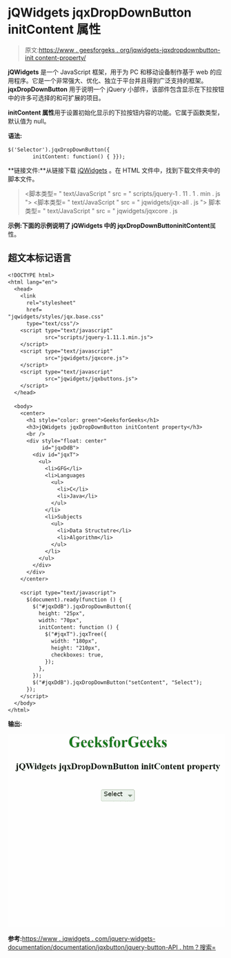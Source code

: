 # jQWidgets jqxDropDownButton initContent 属性

> 原文:[https://www . geesforgeks . org/jqwidgets-jqxdropdownbutton-init content-property/](https://www.geeksforgeeks.org/jqwidgets-jqxdropdownbutton-initcontent-property/)

**jQWidgets** 是一个 JavaScript 框架，用于为 PC 和移动设备制作基于 web 的应用程序。它是一个非常强大、优化、独立于平台并且得到广泛支持的框架。 **jqxDropDownButton** 用于说明一个 jQuery 小部件，该部件包含显示在下拉按钮中的许多可选择的和可扩展的项目。

**initContent 属性**用于设置初始化显示的下拉按钮内容的功能。它属于函数类型，默认值为 null。

**语法:**

```
$('Selector').jqxDropDownButton({ 
        initContent: function() { }}); 
```

**链接文件:**从链接下载 [jQWidgets](https://www.jqwidgets.com/download/) 。在 HTML 文件中，找到下载文件夹中的脚本文件。

> <link rel="”stylesheet”" href="”jqwidgets/styles/jqx.base.css”" type="”text/css”">
> <脚本类型= " text/JavaScript " src = " scripts/jquery-1 . 11 . 1 . min . js "></脚本>
> <脚本类型= " text/JavaScript " src = " jqwidgets/jqx-all . js "></脚本>
> 脚本类型= " text/JavaScript " src = " jqwidgets/jqxcore . js

**示例:**下面的示例说明了 jQWidgets 中的 jqxDropDownButton**initContent**属性。

## 超文本标记语言

```
<!DOCTYPE html>
<html lang="en">
  <head>
    <link
      rel="stylesheet"
      href=
"jqwidgets/styles/jqx.base.css"
      type="text/css"/>
    <script type="text/javascript" 
            src="scripts/jquery-1.11.1.min.js">
    </script>
    <script type="text/javascript" 
            src="jqwidgets/jqxcore.js">
    </script>
    <script type="text/javascript" 
            src="jqwidgets/jqxbuttons.js">
    </script>
  </head>

  <body>
    <center>
      <h1 style="color: green">GeeksforGeeks</h1>
      <h3>jQWidgets jqxDropDownButton initContent property</h3>
      <br />
      <div style="float: center" 
           id="jqxDdB">
        <div id="jqxT">
          <ul>
            <li>GFG</li>
            <li>Languages
              <ul>
                <li>C</li>
                <li>Java</li>
              </ul>
            </li>
            <li>Subjects
              <ul>
                <li>Data Structutre</li>
                <li>Algorithm</li>
              </ul>
            </li>
          </ul>
        </div>
      </div>
    </center>

    <script type="text/javascript">
      $(document).ready(function () {
        $("#jqxDdB").jqxDropDownButton({
          height: "25px",
          width: "70px",
          initContent: function () {
            $("#jqxT").jqxTree({
              width: "180px",
              height: "210px",
              checkboxes: true,
            });
          },
        });
        $("#jqxDdB").jqxDropDownButton("setContent", "Select");
      });
    </script>
  </body>
</html>
```

**输出:**

![](img/156bdf86a4d6b4d58c4ee85d71e3fc91.png)

**参考:**[https://www . jqwidgets . com/jquery-widgets-documentation/documentation/jqxbutton/jquery-button-API . htm？搜索=](https://www.jqwidgets.com/jquery-widgets-documentation/documentation/jqxbutton/jquery-button-api.htm?search=)